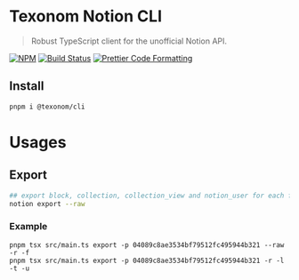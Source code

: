 # Texonom Notion CLI

> Robust TypeScript client for the unofficial Notion API.

[![NPM](https://img.shields.io/npm/v/@texonom/cli.svg)](https://www.npmjs.com/package/@texonom/cli) [![Build Status](https://github.com/texonom/notion-node/actions/workflows/test.yml/badge.svg)](https://github.com/texonom/notion-node/actions/workflows/test.yml) [![Prettier Code Formatting](https://img.shields.io/badge/code_style-prettier-brightgreen.svg)](https://prettier.io)

## Install

```bash
pnpm i @texonom/cli
```

# Usages

## Export

```zsh
## export block, collection, collection_view and notion_user for each folder
notion export --raw
```

### Example

```
pnpm tsx src/main.ts export -p 04089c8ae3534bf79512fc495944b321 --raw -r -f
pnpm tsx src/main.ts export -p 04089c8ae3534bf79512fc495944b321 -r -l -t -u
```
